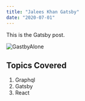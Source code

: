 ```yaml
---
title: "Jalees Khan Gatsby"
date: "2020-07-01"
---
```


This is the Gatsby post.

![GastbyAlone](./images.jpg)
## Topics Covered

1. Graphql
2. Gatsby
3. React